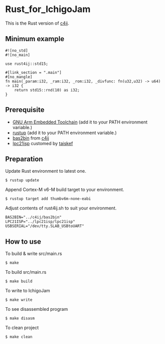 # Rust_for_IchigoJam

This is the Rust version of [c4ij](https://github.com/IchigoJam/c4ij).

## Minimum example

```
#![no_std]
#![no_main]

use rust4ij::std15;

#[link_section = ".main"]
#[no_mangle]
fn main(_param:i32, _ram:i32, _rom:i32, _divfunc: fn(u32,u32) -> u64) -> i32 {
    return std15::rnd(10) as i32;
}
```

## Prerequisite

* [GNU Arm Embedded Toolchain](https://developer.arm.com/tools-and-software/open-source-software/developer-tools/gnu-toolchain/gnu-rm/downloads) (add it to your PATH environment variable.)
* [rustup](https://rustup.rs/) (add it to your PATH environment variable.)
* [bas2bin](https://github.com/IchigoJam/c4ij/blob/master/bas2bin.c) from [c4ij](https://github.com/IchigoJam/c4ij)
* [lpc21isp](https://github.com/taisukef/lpc21isp) customed by [taiskef](https://github.com/taisukef)


## Preparation

Update Rust environment to latest one.
```
$ rustup update
```

Append Cortex-M v6-M build target to your environment.
```
$ rustup target add thumbv6m-none-eabi
```

Adjust contents of rust4ij.sh to suit your environment.
```
BAS2BIN="../c4ij/bas2bin"
LPC21ISP="../lpc21isp/lpc21isp"
USBSERIAL="/dev/tty.SLAB_USBtoUART"
```


## How to use

To build & write src/main.rs
```
$ make
```

To build src/main.rs
```
$ make build
```

To write to IchigoJam
```
$ make write
```

To see disassembled program
```
$ make disasm
```

To clean project
```
$ make clean
```
